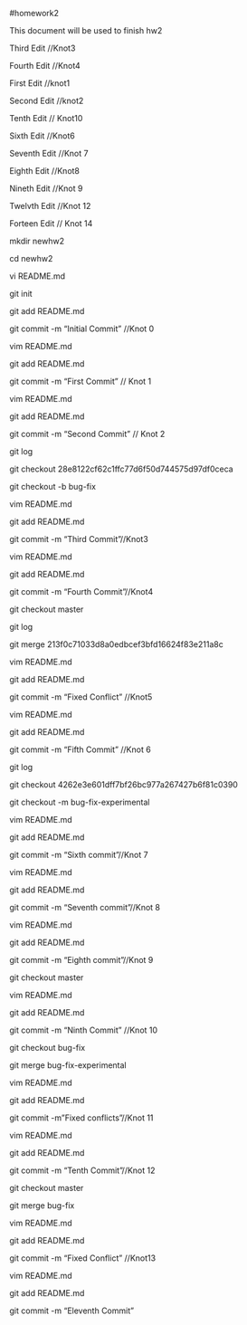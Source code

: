 #homework2

This document will be used to finish hw2


Third Edit //Knot3

Fourth Edit //Knot4


First Edit //knot1


Second Edit //knot2


Tenth Edit // Knot10

Sixth Edit //Knot6

Seventh Edit //Knot 7

Eighth Edit //Knot8

Nineth Edit //Knot 9

Twelvth Edit //Knot 12

Forteen Edit // Knot 14


mkdir newhw2


cd newhw2


vi README.md


git init


git add README.md


git commit -m “Initial Commit” //Knot 0


vim README.md


git add README.md


git commit -m “First Commit” // Knot 1


vim README.md


git add README.md


git commit -m “Second Commit” // Knot 2


git log


git checkout 28e8122cf62c1ffc77d6f50d744575d97df0ceca

git checkout -b bug-fix

vim README.md

git add README.md

git commit -m “Third Commit”//Knot3

vim README.md


git add README.md


git commit -m “Fourth Commit”//Knot4


git checkout master


git log


git merge 213f0c71033d8a0edbcef3bfd16624f83e211a8c


vim README.md


git add README.md


git commit  -m “Fixed Conflict” //Knot5


vim README.md

git add README.md

git commit -m “Fifth Commit” //Knot 6


git log

git checkout 4262e3e601dff7bf26bc977a267427b6f81c0390


git checkout -m bug-fix-experimental

vim README.md

git add README.md

git commit -m “Sixth commit”//Knot 7

vim README.md

git add README.md

git commit -m “Seventh commit”//Knot 8

vim README.md

git add README.md

git commit -m “Eighth commit”//Knot 9

git checkout master

vim README.md

git add README.md

git commit -m “Ninth Commit” //Knot 10


git checkout bug-fix

git merge bug-fix-experimental

vim README.md

git  add README.md

git commit -m”Fixed conflicts”//Knot 11


vim README.md

git add README.md

git commit -m “Tenth Commit”//Knot 12

git checkout master

git merge bug-fix

vim README.md

git add README.md

git commit -m “Fixed Conflict” //Knot13

vim README.md

git add README.md

git commit -m “Eleventh Commit”
